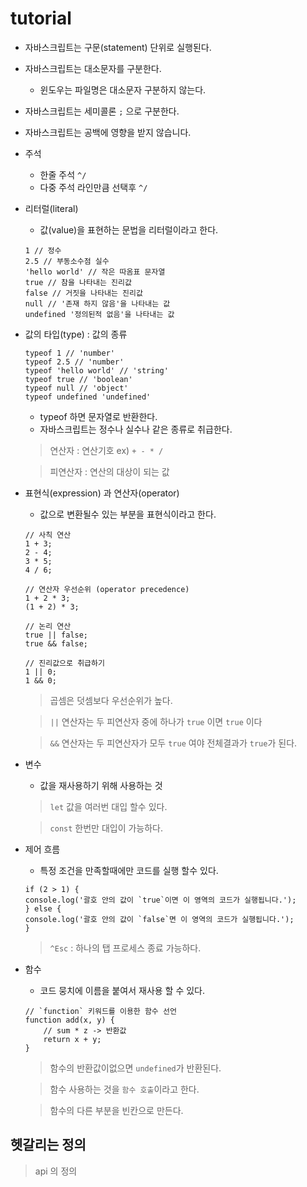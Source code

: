 # tutorial

- 자바스크립트는 구문(statement) 단위로 실행된다.
- 자바스크립트는 대소문자를 구분한다.
    - 윈도우는 파일명은 대소문자 구분하지 않는다.
- 자바스크립트는 세미콜론 `;` 으로 구분한다.
- 자바스크립트는 공백에 영향을 받지 않습니다.
- 주석
    - 한줄 주석 `^/`
    - 다중 주석 라인만큼 선택후 `^/`
- 리터럴(literal)
    - 값(value)을 표현하는 문법을 리터럴이라고 한다.
    ```
    1 // 정수
    2.5 // 부동소수점 실수
    'hello world' // 작은 따옴표 문자열 
    true // 참을 나타내는 진리값
    false // 거짓을 나타내는 진리값
    null // '존재 하지 않음'을 나타내는 값
    undefined '정의된적 없음'을 나타내는 값
    ```
- 값의 타입(type) : 값의 종류
    ```
    typeof 1 // 'number'
    typeof 2.5 // 'number'
    typeof 'hello world' // 'string'
    typeof true // 'boolean'
    typeof null // 'object'
    typeof undefined 'undefined'
    ```
    - typeof 하면 문자열로 반환한다.
    - 자바스크립트는 정수나 실수나 같은 종류로 취급한다.
    > 연산자 : 연산기호 ex) ` + - * / ` 

    > 피연산자 : 연산의 대상이 되는 값

- 표현식(expression) 과 연산자(operator)
    - 값으로 변환될수 있는 부분을 표현식이라고 한다.
    ```
    // 사칙 연산
    1 + 3;
    2 - 4;
    3 * 5;
    4 / 6;

    // 연산자 우선순위 (operator precedence)
    1 + 2 * 3;
    (1 + 2) * 3;

    // 논리 연산
    true || false;
    true && false;

    // 진리값으로 취급하기
    1 || 0;
    1 && 0;
    ```

    > 곱셈은 덧셈보다 우선순위가 높다.

    > `||` 연산자는 두 피연산자 중에 하나가 `true` 이면 `true` 이다

    > `&&` 연산자는 두 피연산자가 모두 `true` 여야 전체결과가 `true`가 된다.

- 변수 
    - 값을 재사용하기 위해 사용하는 것

    > `let` 값을 여러번 대입 할수 있다.

    > `const` 한번만 대입이 가능하다.

- 제어 흐름
    - 특정 조건을 만족할때에만 코드를 실행 할수 있다.

    ```
    if (2 > 1) {
    console.log('괄호 안의 값이 `true`이면 이 영역의 코드가 실행됩니다.');
    } else {
    console.log('괄호 안의 값이 `false`면 이 영역의 코드가 실행됩니다.');
    }
    ```         

    > `^Esc` : 하나의 탭 프로세스 종료 가능하다.

- 함수
    - 코드 뭉치에 이름을 붙여서 재사용 할 수 있다.
    ```
    // `function` 키워드를 이용한 함수 선언
    function add(x, y) {
        // sum * z -> 반환값
        return x + y;
    }
    ```

    > 함수의 반환값이없으면 `undefined`가 반환된다.

    > 함수 사용하는 것을 `함수 호출`이라고 한다.

    > 함수의 다른 부분을 빈칸으로 만든다. 

## 헷갈리는 정의

> api 의 정의








